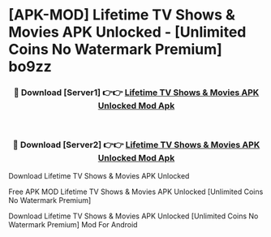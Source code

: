 # [APK-MOD] Lifetime  TV Shows & Movies APK Unlocked - [Unlimited Coins No Watermark Premium] bo9zz



<div align="center">
<h3>🔴 Download [Server1] 👉👉 <a href="https://momento.my/?title=Lifetime__TV_Shows_&_Movies_APK_Unlocked">Lifetime  TV Shows & Movies APK Unlocked Mod Apk</a></h3><br>

<h3>🔴 Download [Server2] 👉👉 <a href="https://momento.my/?title=Lifetime__TV_Shows_&_Movies_APK_Unlocked">Lifetime  TV Shows & Movies APK Unlocked Mod Apk</a></h3>
</div>



Download Lifetime  TV Shows & Movies APK Unlocked 

Free APK MOD Lifetime  TV Shows & Movies APK Unlocked [Unlimited Coins No Watermark Premium]

Download Lifetime  TV Shows & Movies APK Unlocked [Unlimited Coins No Watermark Premium] Mod For Android
